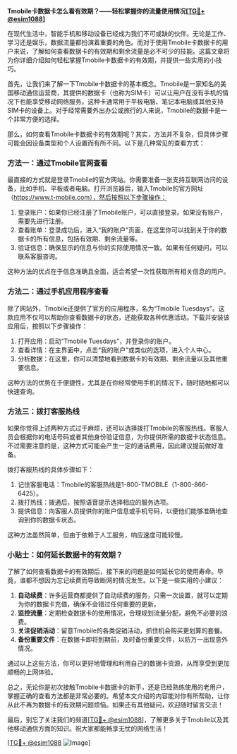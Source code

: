 **Tmobile卡数据卡怎么看有效期？——轻松掌握你的流量使用情况[[TG💪+ @esim1088](https://t.me/s/esim1088)]**

在现代生活中，智能手机和移动设备已经成为我们不可或缺的伙伴。无论是工作、学习还是娱乐，数据流量都扮演着重要的角色。而对于使用Tmobile卡数据卡的用户来说，了解如何查看数据卡的有效期和剩余流量是必不可少的技能。这篇文章将为你详细介绍如何轻松掌握Tmobile卡数据卡的有效期，并提供一些实用的小技巧。

首先，让我们来了解一下Tmobile卡数据卡的基本概念。Tmobile是一家知名的美国移动通信运营商，其提供的数据卡（也称为SIM卡）可以让用户在没有手机的情况下也能享受移动网络服务。这种卡通常用于平板电脑、笔记本电脑或其他支持SIM卡的设备上。对于经常需要外出办公或旅行的人来说，Tmobile的数据卡是一个非常方便的选择。

那么，如何查看Tmobile卡数据卡的有效期呢？其实，方法并不复杂，但具体步骤可能会因设备类型和个人设置而有所不同。以下是几种常见的查看方式：

### 方法一：通过Tmobile官网查看

最直接的方式就是登录Tmobile的官方网站。你需要准备一张支持互联网访问的设备，比如手机、平板或者电脑。打开浏览器后，输入Tmobile的官方网址（https://www.t-mobile.com），然后按照以下步骤操作：

1. 登录账户：如果你已经注册了Tmobile账户，可以直接登录。如果没有账户，需要先进行注册。
2. 查看账单：登录成功后，进入“我的账户”页面，在这里你可以找到关于你的数据卡的所有信息，包括有效期、剩余流量等。
3. 验证信息：确保显示的信息与你的实际使用情况一致。如果有任何疑问，可以联系客服咨询。

这种方法的优点在于信息准确且全面，适合希望一次性获取所有相关信息的用户。

### 方法二：通过手机应用程序查看

除了网站外，Tmobile还提供了官方的应用程序，名为“Tmobile Tuesdays”。这款应用不仅可以帮助你查看数据卡的状态，还能获取各种优惠活动。下载并安装该应用后，按照以下步骤操作：

1. 打开应用：启动“Tmobile Tuesdays”，并登录你的账户。
2. 查看详情：在主界面中，点击“我的账户”或类似的选项，进入个人中心。
3. 分析数据：在这里，你可以清楚地看到数据卡的有效期、剩余流量以及其他重要信息。

这种方法的优势在于便捷性，尤其是在你经常使用手机的情况下，随时随地都可以快速查询。

### 方法三：拨打客服热线

如果你觉得上述两种方式过于麻烦，还可以选择拨打Tmobile的客服热线。客服人员会根据你的电话号码或者其他身份验证信息，为你提供所需的数据卡状态信息。不过需要注意的是，这种方式可能会产生一定的通话费用，因此建议提前做好准备。

拨打客服热线的具体步骤如下：

1. 记住客服电话：Tmobile的客服热线是1-800-TMOBILE（1-800-866-6425）。
2. 拨打热线：拨通后，按照语音提示选择相应的服务选项。
3. 提供信息：向客服人员提供你的账户信息或手机号码，以便他们能够准确地查询到你的数据卡状态。

这种方法虽然简单，但由于依赖于人工服务，响应速度可能较慢。

### 小贴士：如何延长数据卡的有效期？

了解了如何查看数据卡的有效期后，接下来的问题是如何延长它的使用寿命。毕竟，谁都不想因为忘记续费而导致断网的情况发生。以下是一些实用的小建议：

1. **自动续费**：许多运营商都提供了自动续费的服务，只需一次设置，就可以定期为你的数据卡充值，确保不会错过任何重要的更新。
2. **监控流量**：定期检查数据卡的使用情况，合理规划流量分配，避免不必要的浪费。
3. **关注促销活动**：留意Tmobile的各类促销活动，抓住机会购买更划算的套餐。
4. **备份重要文件**：在数据卡即将到期前，及时备份重要文件，以防万一出现意外情况。

通过以上这些方法，你可以更好地管理和利用自己的数据卡资源，从而享受到更加顺畅的上网体验。

总之，无论你是初次接触Tmobile卡数据卡的新手，还是已经熟练使用的老用户，掌握正确的查看方法都是非常必要的。希望本文介绍的内容能对你有所帮助，让你从此不再为数据卡的有效期问题烦恼。如果还有其他疑问，欢迎随时留言交流！

最后，别忘了关注我们的频道[[TG💪+ @esim1088](https://t.me/s/esim1088)]，了解更多关于Tmobile以及其他移动通信方面的知识。祝大家都能畅享无忧的网络生活！

[[TG💪+ @esim1088](https://t.me/s/esim1088) ![Image](https://i.postimg.cc/4NQfJmqS/Snipaste-2025-05-13-00-14-12.png)]